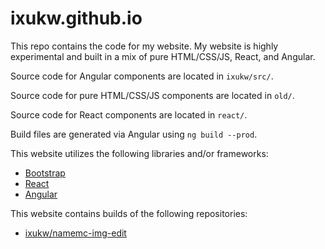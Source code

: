 # ixukw.github.io

This repo contains the code for my website. My website is highly experimental and built in a mix of pure HTML/CSS/JS, React, and Angular. 

Source code for Angular components are located in `ixukw/src/`.

Source code for pure HTML/CSS/JS components are located in `old/`.

Source code for React components are located in `react/`.

Build files are generated via Angular using `ng build --prod`.

This website utilizes the following libraries and/or frameworks:
- [Bootstrap](https://ng-bootstrap.github.io/#/home)
- [React](https://reactjs.org/)
- [Angular](https://angular.io/)

This website contains builds of the following repositories:
- [ixukw/namemc-img-edit](https://github.com/ixukw/namemc-img-edit)
